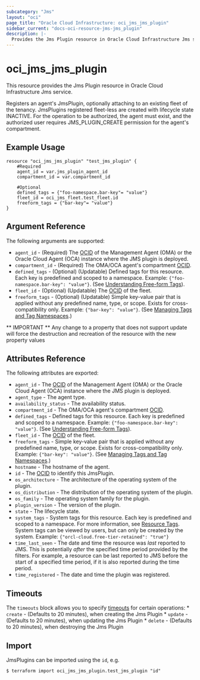 ```yaml
---
subcategory: "Jms"
layout: "oci"
page_title: "Oracle Cloud Infrastructure: oci_jms_jms_plugin"
sidebar_current: "docs-oci-resource-jms-jms_plugin"
description: |-
  Provides the Jms Plugin resource in Oracle Cloud Infrastructure Jms service
---
```


# oci_jms_jms_plugin
This resource provides the Jms Plugin resource in Oracle Cloud Infrastructure Jms service.

Registers an agent's JmsPlugin, optionally attaching to an existing fleet of the tenancy.
JmsPlugins registered fleet-less are created with lifecycle state INACTIVE.
For the operation to be authorized, the agent must exist, and the authorized user requires JMS_PLUGIN_CREATE permission for the agent's compartment.


## Example Usage

```hcl
resource "oci_jms_jms_plugin" "test_jms_plugin" {
	#Required
	agent_id = var.jms_plugin_agent_id
	compartment_id = var.compartment_id

	#Optional
	defined_tags = {"foo-namespace.bar-key"= "value"}
	fleet_id = oci_jms_fleet.test_fleet.id
	freeform_tags = {"bar-key"= "value"}
}
```

## Argument Reference

The following arguments are supported:

* `agent_id` - (Required) The [OCID](https://docs.cloud.oracle.com/iaas/Content/General/Concepts/identifiers.htm) of the Management Agent (OMA) or the Oracle Cloud Agent (OCA) instance where the JMS plugin is deployed.
* `compartment_id` - (Required) The OMA/OCA agent's compartment [OCID](https://docs.cloud.oracle.com/iaas/Content/General/Concepts/identifiers.htm).
* `defined_tags` - (Optional) (Updatable) Defined tags for this resource. Each key is predefined and scoped to a namespace. Example: `{"foo-namespace.bar-key": "value"}`. (See [Understanding Free-form Tags](https://docs.cloud.oracle.com/iaas/Content/Tagging/Tasks/managingtagsandtagnamespaces.htm)). 
* `fleet_id` - (Optional) (Updatable) The [OCID](https://docs.cloud.oracle.com/iaas/Content/General/Concepts/identifiers.htm) of the fleet. 
* `freeform_tags` - (Optional) (Updatable) Simple key-value pair that is applied without any predefined name, type, or scope. Exists for cross-compatibility only. Example: `{"bar-key": "value"}`. (See [Managing Tags and Tag Namespaces](https://docs.cloud.oracle.com/iaas/Content/Tagging/Concepts/understandingfreeformtags.htm).) 


** IMPORTANT **
Any change to a property that does not support update will force the destruction and recreation of the resource with the new property values

## Attributes Reference

The following attributes are exported:

* `agent_id` - The [OCID](https://docs.cloud.oracle.com/iaas/Content/General/Concepts/identifiers.htm) of the Management Agent (OMA) or the Oracle Cloud Agent (OCA) instance where the JMS plugin is deployed.
* `agent_type` - The agent type.
* `availability_status` - The availability status.
* `compartment_id` - The OMA/OCA agent's compartment [OCID](https://docs.cloud.oracle.com/iaas/Content/General/Concepts/identifiers.htm). 
* `defined_tags` - Defined tags for this resource. Each key is predefined and scoped to a namespace. Example: `{"foo-namespace.bar-key": "value"}`. (See [Understanding Free-form Tags](https://docs.cloud.oracle.com/iaas/Content/Tagging/Tasks/managingtagsandtagnamespaces.htm)). 
* `fleet_id` - The [OCID](https://docs.cloud.oracle.com/iaas/Content/General/Concepts/identifiers.htm) of the fleet. 
* `freeform_tags` - Simple key-value pair that is applied without any predefined name, type, or scope. Exists for cross-compatibility only. Example: `{"bar-key": "value"}`. (See [Managing Tags and Tag Namespaces](https://docs.cloud.oracle.com/iaas/Content/Tagging/Concepts/understandingfreeformtags.htm).) 
* `hostname` - The hostname of the agent. 
* `id` - The [OCID](https://docs.cloud.oracle.com/iaas/Content/General/Concepts/identifiers.htm) to identify this JmsPlugin.
* `os_architecture` - The architecture of the operating system of the plugin.
* `os_distribution` - The distribution of the operating system of the plugin.
* `os_family` - The operating system family for the plugin.
* `plugin_version` - The version of the plugin.
* `state` - The lifecycle state.
* `system_tags` - System tags for this resource. Each key is predefined and scoped to a namespace. For more information, see [Resource Tags](https://docs.cloud.oracle.com/iaas/Content/General/Concepts/resourcetags.htm). System tags can be viewed by users, but can only be created by the system.  Example: `{"orcl-cloud.free-tier-retained": "true"}` 
* `time_last_seen` - The date and time the resource was _last_ reported to JMS. This is potentially _after_ the specified time period provided by the filters. For example, a resource can be last reported to JMS before the start of a specified time period, if it is also reported during the time period. 
* `time_registered` - The date and time the plugin was registered. 

## Timeouts

The `timeouts` block allows you to specify [timeouts](https://registry.terraform.io/providers/oracle/oci/latest/docs/guides/changing_timeouts) for certain operations:
	* `create` - (Defaults to 20 minutes), when creating the Jms Plugin
	* `update` - (Defaults to 20 minutes), when updating the Jms Plugin
	* `delete` - (Defaults to 20 minutes), when destroying the Jms Plugin


## Import

JmsPlugins can be imported using the `id`, e.g.

```
$ terraform import oci_jms_jms_plugin.test_jms_plugin "id"
```

